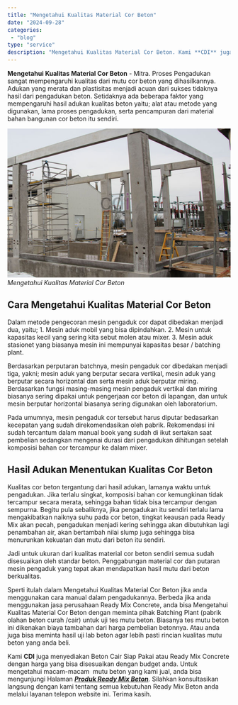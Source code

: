 ```yaml
---
title: "Mengetahui Kualitas Material Cor Beton"
date: "2024-09-28"
categories:
 - "blog"
type: "service"
description: "Mengetahui Kualitas Material Cor Beton. Kami **CDI** juga menyediakan Beton Cair Siap Pakai atau Ready Mix Concrete dengan harga yang bisa disesuaikan dengan..."
---
```


**Mengetahui Kualitas Material Cor Beton** - Mitra. Proses Pengadukan sangat mempengaruhi kualitas dari mutu cor beton yang dihasilkannya. Adukan yang merata dan plastisitas menjadi acuan dari sukses tidaknya hasil dari pengadukan beton. Setidaknya ada beberapa faktor yang mempengaruhi hasil adukan kualitas beton yaitu; alat atau metode yang digunakan, lama proses pengadukan, serta pencampuran dari material bahan bangunan cor beton itu sendiri.

![Mengetahui Kualitas Material Cor Beton](/images/blog/balok-beton.jpg)
*Mengetahui Kualitas Material Cor Beton*

 ## Cara Mengetahui Kualitas Material Cor Beton

Dalam metode pengecoran mesin pengaduk cor dapat dibedakan menjadi dua, yaitu; 1\. Mesin aduk mobil yang bisa dipindahkan. 2\. Mesin untuk kapasitas kecil yang sering kita sebut molen atau mixer. 3\. Mesin aduk stasionet yang biasanya mesin ini mempunyai kapasitas besar / batching plant.

Berdasarkan perputaran batchnya, mesin pengaduk cor dibedakan menjadi tiga, yakni; mesin aduk yang berputar secara vertikal, mesin aduk yang berputar secara horizontal dan serta mesin aduk berputar miring. Berdasarkan fungsi masing-masing mesin pengaduk vertikal dan miring biasanya sering dipakai untuk pengerjaan cor beton di lapangan, dan untuk mesin berputar horizontal biasanya sering digunakan oleh laboratorium.

Pada umumnya, mesin pengaduk cor tersebut harus diputar bedasarkan kecepatan yang sudah direkomendasikan oleh pabrik. Rekomendasi ini sudah tercantum dalam manual book yang sudah di ikut sertakan saat pembelian sedangkan mengenai durasi dari pengadukan dihitungan setelah komposisi bahan cor tercampur ke dalam mixer.

 ## Hasil Adukan Menentukan Kualitas Cor Beton

Kualitas cor beton tergantung dari hasil adukan, lamanya waktu untuk pengadukan. Jika terlalu singkat, komposisi bahan cor kemungkinan tidak tercampur secara merata, sehingga bahan tidak bisa tercampur dengan sempurna. Begitu pula sebaliknya, jika pengadukan itu sendiri terlalu lama mengakibatkan naiknya suhu pada cor beton, tingkat keausan pada Ready Mix akan pecah, pengadukan menjadi kering sehingga akan dibutuhkan lagi penambahan air, akan bertambah nilai slump juga sehingga bisa menurunkan kekuatan dan mutu dari beton itu sendiri.

Jadi untuk ukuran dari kualitas material cor beton sendiri semua sudah disesuaikan oleh standar beton. Penggabungan material cor dan putaran mesin pengaduk yang tepat akan mendapatkan hasil mutu dari beton berkualitas.

Sperti itulah dalam Mengetahui Kualitas Material Cor Beton jika anda menggunakan cara manual dalam pengadukannya. Berbeda jika anda menggunakan jasa perusahaan Ready Mix Concrete, anda bisa Mengetahui Kualitas Material Cor Beton dengan meminta pihak Batching Plant (pabrik olahan beton curah /cair) untuk uji tes mutu beton. Biasanya tes mutu beton ini dikenakan biaya tambahan dari harga pembelian betonnya. Atau anda juga bisa meminta hasil uji lab beton agar lebih pasti rincian kualitas mutu beton yang anda beli.

Kami **CDI** juga menyediakan Beton Cair Siap Pakai atau Ready Mix Concrete dengan harga yang bisa disesuaikan dengan budget anda. Untuk mengetahui macam-macam  mutu beton yang kami jual, anda bisa mengunjungi Halaman _[**Produk Ready Mix Beton**](/harga-ready-mix)._ Silahkan konsultasikan langsung dengan kami tentang semua kebutuhan Ready Mix Beton anda melalui layanan telepon website ini. Terima kasih.


